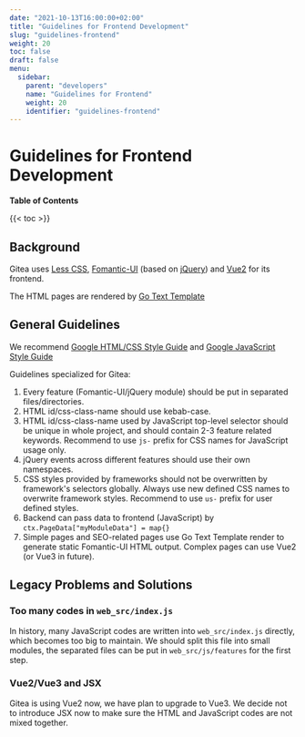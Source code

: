 ```yaml
---
date: "2021-10-13T16:00:00+02:00"
title: "Guidelines for Frontend Development"
slug: "guidelines-frontend"
weight: 20
toc: false
draft: false
menu:
  sidebar:
    parent: "developers"
    name: "Guidelines for Frontend"
    weight: 20
    identifier: "guidelines-frontend"
---
```


# Guidelines for Frontend Development

**Table of Contents**

{{< toc >}}

## Background

Gitea uses [Less CSS](https://lesscss.org), [Fomantic-UI](https://fomantic-ui.com/introduction/getting-started.html) (based on [jQuery](https://api.jquery.com)) and [Vue2](https://vuejs.org/v2/guide/) for its frontend.

The HTML pages are rendered by [Go Text Template](https://pkg.go.dev/text/template)

## General Guidelines

We recommend [Google HTML/CSS Style Guide](https://google.github.io/styleguide/htmlcssguide.html) and [Google JavaScript Style Guide](https://google.github.io/styleguide/jsguide.html)

Guidelines specialized for Gitea:

1. Every feature (Fomantic-UI/jQuery module) should be put in separated files/directories.
2. HTML id/css-class-name should use kebab-case.
3. HTML id/css-class-name used by JavaScript top-level selector should be unique in whole project,
   and should contain 2-3 feature related keywords. Recommend to use `js-` prefix for CSS names for JavaScript usage only.
4. jQuery events across different features should use their own namespaces.
5. CSS styles provided by frameworks should not be overwritten by framework's selectors globally.
   Always use new defined CSS names to overwrite framework styles. Recommend to use `us-` prefix for user defined styles.  
6. Backend can pass data to frontend (JavaScript) by `ctx.PageData["myModuleData"] = map{}`
7. Simple pages and SEO-related pages use Go Text Template render to generate static Fomantic-UI HTML output. Complex pages can use Vue2 (or Vue3 in future).

## Legacy Problems and Solutions

### Too many codes in `web_src/index.js`

In history, many JavaScript codes are written into `web_src/index.js` directly, which becomes too big to maintain.
We should split this file into small modules, the separated files can be put in `web_src/js/features` for the first step.

### Vue2/Vue3 and JSX

Gitea is using Vue2 now, we have plan to upgrade to Vue3. We decide not to introduce JSX now to make sure the HTML and JavaScript codes are not mixed together.
